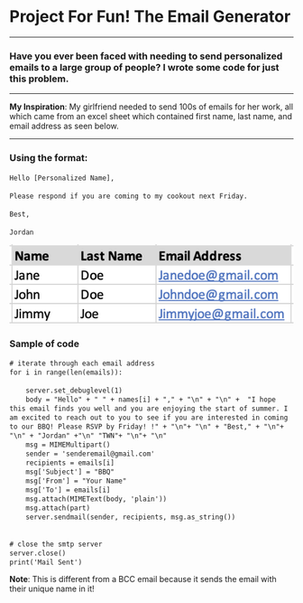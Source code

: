 # Project For Fun! The Email Generator
---
### Have you ever been faced with needing to send personalized emails to a large group of people? I wrote some code for just this problem. 
---
**My Inspiration**: My girlfriend needed to send 100s of emails for her work, all which came from an excel sheet which contained first name, last name, and email address as seen below.

---
### Using the format:
````
Hello [Personalized Name],

Please respond if you are coming to my cookout next Friday. 

Best,

Jordan
````


<img src="images/list.png?raw=true"/>

### Sample of code

`````
# iterate through each email address
for i in range(len(emails)):
  
    server.set_debuglevel(1)
    body = "Hello" + " " + names[i] + "," + "\n" + "\n" +  "I hope this email finds you well and you are enjoying the start of summer. I am excited to reach out to you to see if you are interested in coming to our BBQ! Please RSVP by Friday! !" + "\n"+ "\n" + "Best," + "\n"+ "\n" + "Jordan" +"\n" "TWN"+ "\n"+ "\n"
    msg = MIMEMultipart()
    sender = 'senderemail@gmail.com'
    recipients = emails[i]
    msg['Subject'] = "BBQ"
    msg['From'] = "Your Name"
    msg['To'] = emails[i]
    msg.attach(MIMEText(body, 'plain'))
    msg.attach(part)
    server.sendmail(sender, recipients, msg.as_string())


# close the smtp server
server.close()
print('Mail Sent')

`````

**Note**: This is different from a BCC email because it sends the email with their unique name in it!
